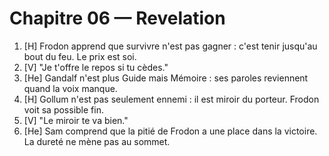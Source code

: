 # Chapitre 06 — Revelation

1. [H] Frodon apprend que survivre n'est pas gagner : c'est tenir jusqu'au bout du feu. Le prix est soi.
2. [V] "Je t'offre le repos si tu cèdes."
3. [He] Gandalf n'est plus Guide mais Mémoire : ses paroles reviennent quand la voix manque.
4. [H] Gollum n'est pas seulement ennemi : il est miroir du porteur. Frodon voit sa possible fin.
5. [V] "Le miroir te va bien."
6. [He] Sam comprend que la pitié de Frodon a une place dans la victoire. La dureté ne mène pas au sommet.
